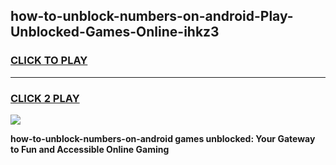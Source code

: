 
## how-to-unblock-numbers-on-android-Play-Unblocked-Games-Online-ihkz3
<h3>
<a href="https://premium76.site?title=how-to-unblock-numbers-on-android&ref=25A">CLICK TO PLAY</a></h3>
<hr>

<h3>
<a href="https://premium76.site?title=how-to-unblock-numbers-on-android&ref=25A">CLICK 2 PLAY</a>
  
</h3>

<a href="https://premium76.site?title=how-to-unblock-numbers-on-android&ref=25A"><img src="https://clearcache.store/games.png"></a>


**how-to-unblock-numbers-on-android games unblocked: Your Gateway to Fun and Accessible Online Gaming**
